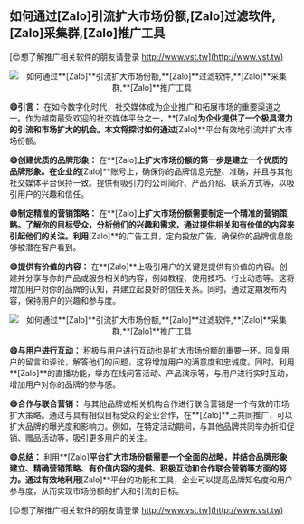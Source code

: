 ## **如何通过**[Zalo]**引流扩大市场份额,**[Zalo]**过滤软件,**[Zalo]**采集群,**[Zalo]**推广工具**

[😍想了解推广相关软件的朋友请登录 http://www.vst.tw](http://www.vst.tw)

 <center><img src="https://vst.tw/MP4/tuiguang/png/2.png" alt="如何通过**[Zalo]**引流扩大市场份额,**[Zalo]**过滤软件,**[Zalo]**采集群,**[Zalo]**推广工具"></center>

**😄引言：**
在如今数字化时代，社交媒体成为企业推广和拓展市场的重要渠道之一。作为越南最受欢迎的社交媒体平台之一，**[Zalo]**为企业提供了一个极具潜力的引流和市场扩大的机会。本文将探讨如何通过**[Zalo]**平台有效地引流并扩大市场份额。

**😄创建优质的品牌形象：**
在**[Zalo]**上扩大市场份额的第一步是建立一个优质的品牌形象。在企业的**[Zalo]**账号上，确保你的品牌信息完整、准确，并且与其他社交媒体平台保持一致。提供有吸引力的公司简介、产品介绍、联系方式等，以吸引用户的兴趣和信任。

**😄制定精准的营销策略：**
在**[Zalo]**上扩大市场份额需要制定一个精准的营销策略。了解你的目标受众，分析他们的兴趣和需求，通过提供相关和有价值的内容来引起他们的关注。利用**[Zalo]**的广告工具，定向投放广告，确保你的品牌信息能够被潜在客户看到。

**😄提供有价值的内容：**
在**[Zalo]**上吸引用户的关键是提供有价值的内容。创建并分享与你的产品或服务相关的内容，例如教程、使用技巧、行业动态等。这将增加用户对你的品牌的认知，并建立起良好的信任关系。同时，通过定期发布内容，保持用户的兴趣和参与度。

 <center><img src="https://vst.tw/MP4/tuiguang/png/3.png" alt="如何通过**[Zalo]**引流扩大市场份额,**[Zalo]**过滤软件,**[Zalo]**采集群,**[Zalo]**推广工具"></center>

**😄与用户进行互动：**
积极与用户进行互动也是扩大市场份额的重要一环。回复用户的留言和评论，解答他们的问题，这将增加用户的满意度和忠诚度。同时，利用**[Zalo]**的直播功能，举办在线问答活动、产品演示等，与用户进行实时互动，增加用户对你的品牌的参与感。

**😄合作与联合营销：**
与其他品牌或相关机构合作进行联合营销是一个有效的市场扩大策略。通过与具有相似目标受众的企业合作，在**[Zalo]**上共同推广，可以扩大品牌的曝光度和影响力。例如，在特定活动期间，与其他品牌共同举办折扣促销、赠品活动等，吸引更多用户的关注。

**😄总结：**
利用**[Zalo]**平台扩大市场份额需要一个全面的战略，并结合品牌形象建立、精确营销策略、有价值内容的提供、积极互动和合作联合营销等方面的努力。通过有效地利用**[Zalo]**平台的功能和工具，企业可以提高品牌知名度和用户参与度，从而实现市场份额的扩大和引流的目标。

[😍想了解推广相关软件的朋友请登录 http://www.vst.tw](http://www.vst.tw)




